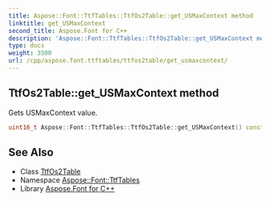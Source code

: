 ```yaml
---
title: Aspose::Font::TtfTables::TtfOs2Table::get_USMaxContext method
linktitle: get_USMaxContext
second_title: Aspose.Font for C++
description: 'Aspose::Font::TtfTables::TtfOs2Table::get_USMaxContext method. Gets USMaxContext value in C++.'
type: docs
weight: 3500
url: /cpp/aspose.font.ttftables/ttfos2table/get_usmaxcontext/
---
```

## TtfOs2Table::get_USMaxContext method


Gets USMaxContext value.

```cpp
uint16_t Aspose::Font::TtfTables::TtfOs2Table::get_USMaxContext() const
```

## See Also

* Class [TtfOs2Table](../)
* Namespace [Aspose::Font::TtfTables](../../)
* Library [Aspose.Font for C++](../../../)
